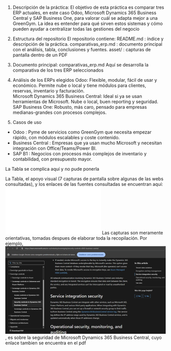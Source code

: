 1. Descripción de la práctica:
El objetivo de esta práctica es comparar tres ERP actuales, en este caso Odoo, Microsoft Dynamics 365 Business Central y SAP Business One, para valorar cuál se adapta mejor a una GreenGym. La idea es entender para qué sirven estos sistemas y cómo pueden ayudar a centralizar todas las gestiones del negocio

2. Estructura del repositorio
El repositorio contiene:
README.md : índice y descripción de la práctica.
comparativas_erp.md : documento principal con el análisis, tabla, conclusiones y fuentes.
asset/ : capturas de pantalla dentro de un PDF

3. Documento principal: comparativas_erp.md
Aquí se desarrolla la comparativa de los tres ERP seleccionados

4. Análisis de los ERPs elegidos
Odoo: Flexible, modular, fácil de usar y económico. Permite nube o local y tiene módulos para clientes, reservas, inventario y facturación.  
Microsoft Dynamics 365 Business Central: Ideal si ya se usan herramientas de Microsoft. Nube o local, buen reporting y seguridad.  
SAP Business One: Robusto, más caro, pensado para empresas medianas-grandes con procesos complejos.

5. Casos de uso
- Odoo : Pyme de servicios como GreenGym que necesita empezar rápido, con módulos escalables y coste contenido.  
- Business Central : Empresas que ya usan mucho Microsoft y necesitan integración con Office/Teams/Power BI.  
- SAP B1 : Negocios con procesos más complejos de inventario y contabilidad, con presupuesto mayor.


La Tabla se complica aquí y no pude ponerla


La Tabla, el apoyo visual (7 capturas de pantalla sobre algunas de las webs consultadas), y los enlaces de las fuentes consultadas se encuentran aquí:  ![Recursos del .md](./asset/ERPs_fotos_fuentes_tabla.pdf)
Las capturas son meramente orientativas, tomadas despues de elaborar toda la recopilación. Por ejemplo, ![esta captura](./asset/Captura_de_pantalla_4.png), es sobre la seguridad de Microsoft Dynamics 365 Business Central, cuyo enlace tambien se encuentra en el pdf
